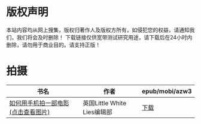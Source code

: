 # 版权声明

本站内容均从网上搜集，版权归著作人及版权方所有，如侵犯您的权益，请通知我们，我们将会及时删除！ 下载链接仅供宽带测试研究用途，请下载后在24小时内删除，请勿用于商业目的。请支持正版！

# 拍摄

| 书名 | 作者 | epub/mobi/azw3 |
| --- | --- | --- |
| [如何用手机拍一部电影 (点击查看图片)](https://www.dushupai.com/attachment/2024/06/08/922d49390fa9347f.jpg) | 英国Little White Lies编辑部 | [下载](https://url89.ctfile.com/f/31084289-1357050172-c91b3c?p=8866) |
